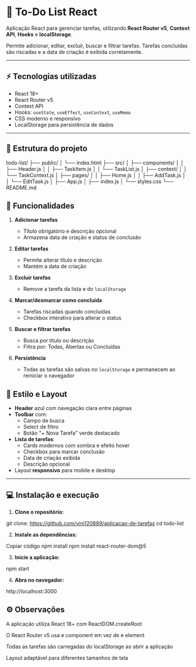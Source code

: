 # 📝 To-Do List React

Aplicação React para gerenciar tarefas, utilizando **React Router v5**, **Context API**, **Hooks** e **localStorage**.  

Permite adicionar, editar, excluir, buscar e filtrar tarefas. Tarefas concluídas são riscadas e a data de criação é exibida corretamente.

---

## ⚡ Tecnologias utilizadas

- React 18+  
- React Router v5  
- Context API  
- Hooks: `useState`, `useEffect`, `useContext`, `useMemo`  
- CSS moderno e responsivo  
- LocalStorage para persistência de dados  

---

## 📂 Estrutura do projeto

todo-list/
├── public/
│ └── index.html
├── src/
│ ├── components/
│ │ ├── Header.js
│ │ ├── TaskItem.js
│ │ └── TaskList.js
│ ├── context/
│ │ └── TaskContext.js
│ ├── pages/
│ │ ├── Home.js
│ │ ├── AddTask.js
│ │ └── EditTask.js
│ ├── App.js
│ ├── index.js
│ └── styles.css
└── README.md

## 🚀 Funcionalidades

1. **Adicionar tarefas**
   - Título obrigatório e descrição opcional  
   - Armazena data de criação e status de conclusão  

2. **Editar tarefas**
   - Permite alterar título e descrição  
   - Mantém a data de criação  

3. **Excluir tarefas**
   - Remove a tarefa da lista e do `localStorage`  

4. **Marcar/desmarcar como concluída**
   - Tarefas riscadas quando concluídas  
   - Checkbox interativo para alterar o status  

5. **Buscar e filtrar tarefas**
   - Busca por título ou descrição  
   - Filtra por: Todas, Abertas ou Concluídas  

6. **Persistência**
   - Todas as tarefas são salvas no `localStorage` e permanecem ao reiniciar o navegador  

## 🎨 Estilo e Layout

- **Header** azul com navegação clara entre páginas  
- **Toolbar** com:
  - Campo de busca  
  - Select de filtro  
  - Botão "+ Nova Tarefa" verde destacado  
- **Lista de tarefas**:
  - Cards modernos com sombra e efeito hover  
  - Checkbox para marcar conclusão  
  - Data de criação exibida  
  - Descrição opcional  
- Layout **responsivo** para mobile e desktop  

---

## 💻 Instalação e execução

1. **Clone o repositório:**

git clone: https://github.com/vini120889/aplicacao-de-tarefas
cd todo-list

2. **Instale as dependências:**

Copiar código
npm install
npm install react-router-dom@5

3. **Inicie a aplicação:**

npm start

4. **Abra no navegador:**

http://localhost:3000

## ⚙️ Observações

A aplicação utiliza React 18+ com ReactDOM.createRoot

O React Router v5 usa <Switch> e component em vez de <Routes> e element

Todas as tarefas são carregadas do localStorage ao abrir a aplicação

Layout adaptável para diferentes tamanhos de tela

